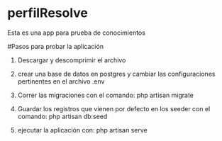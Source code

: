 # perfilResolve
Esta es una app para prueba de conocimientos

#Pasos para probar la aplicación

1. Descargar y descomprimir el archivo

2. crear una base de datos en postgres y cambiar las configuraciones pertinentes en el archivo .env

3. Correr las migraciones con el comando:
	php artisan migrate

4. Guardar los registros que vienen por defecto en los seeder con el comando:
	php artisan db:seed

5. ejecutar la aplicación con:
	php artisan serve

